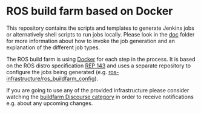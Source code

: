 # ROS build farm based on Docker

This repository contains the scripts and templates to generate Jenkins jobs or
alternatively shell scripts to run jobs locally.
Please look in the [doc](doc/index.rst) folder for more information about how
to invoke the job generation and an explanation of the different job types.

The ROS build farm is using [Docker](http://www.docker.com) for each step in
the process.
It is based on the ROS distro specification
[REP 143](http://www.ros.org/reps/rep-0143.html) and uses a separate repository
to configure the jobs being generated (e.g.
[ros-infrastructure/ros_buildfarm_config](https://github.com/ros-infrastructure/ros_buildfarm_config)).

If you are going to use any of the provided infrastructure please consider
watching the [buildfarm Discourse category](https://discourse.ros.org/c/buildfarm)
in order to receive notifications e.g. about any upcoming changes.
